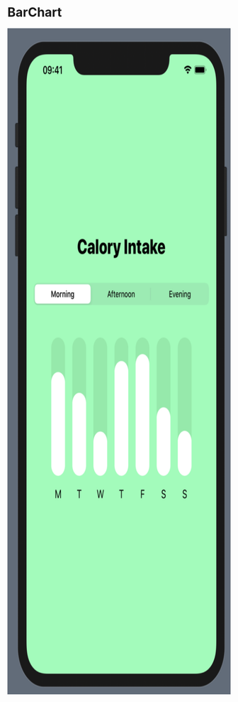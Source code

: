 # BarChart

<img src="https://github.com/gchatz22/BarChart/blob/master/snapshot.png" alt="image" width="600" height="1500">
